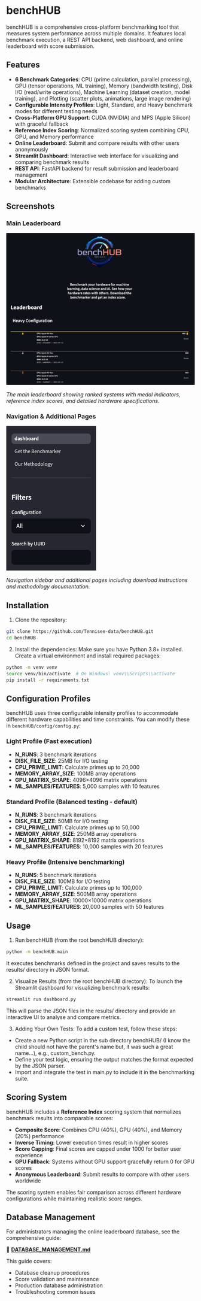 # benchHUB

benchHUB is a comprehensive cross-platform benchmarking tool that measures system performance across multiple domains. It features local benchmark execution, a REST API backend, web dashboard, and online leaderboard with score submission.

## Features

- **6 Benchmark Categories**: CPU (prime calculation, parallel processing), GPU (tensor operations, ML training), Memory (bandwidth testing), Disk I/O (read/write operations), Machine Learning (dataset creation, model training), and Plotting (scatter plots, animations, large image rendering)
- **Configurable Intensity Profiles**: Light, Standard, and Heavy benchmark modes for different testing needs
- **Cross-Platform GPU Support**: CUDA (NVIDIA) and MPS (Apple Silicon) with graceful fallback
- **Reference Index Scoring**: Normalized scoring system combining CPU, GPU, and Memory performance
- **Online Leaderboard**: Submit and compare results with other users anonymously
- **Streamlit Dashboard**: Interactive web interface for visualizing and comparing benchmark results
- **REST API**: FastAPI backend for result submission and leaderboard management
- **Modular Architecture**: Extensible codebase for adding custom benchmarks

## Screenshots

### Main Leaderboard
![Home Screenshot](Home%20screenshot%2009.13.19.png)

*The main leaderboard showing ranked systems with medal indicators, reference index scores, and detailed hardware specifications.*

### Navigation & Additional Pages
![Sidebar Screenshot](sidebar%20screenshot%2009.13.28.png)

*Navigation sidebar and additional pages including download instructions and methodology documentation.*

## Installation

1. Clone the repository:
```bash
git clone https://github.com/Tennisee-data/benchHUB.git
cd benchHUB
```

2. Install the dependencies:
Make sure you have Python 3.8+ installed.
Create a virtual environment and install required packages:

```bash
python -m venv venv
source venv/bin/activate  # On Windows: venv\\Scripts\\activate
pip install -r requirements.txt
```

## Configuration Profiles

benchHUB uses three configurable intensity profiles to accommodate different hardware capabilities and time constraints. You can modify these in `benchHUB/config/config.py`:

### Light Profile (Fast execution)
- **N_RUNS**: 3 benchmark iterations
- **DISK_FILE_SIZE**: 25MB for I/O testing
- **CPU_PRIME_LIMIT**: Calculate primes up to 20,000
- **MEMORY_ARRAY_SIZE**: 100MB array operations
- **GPU_MATRIX_SHAPE**: 4096×4096 matrix operations
- **ML_SAMPLES/FEATURES**: 5,000 samples with 10 features

### Standard Profile (Balanced testing - default)
- **N_RUNS**: 3 benchmark iterations
- **DISK_FILE_SIZE**: 50MB for I/O testing
- **CPU_PRIME_LIMIT**: Calculate primes up to 50,000
- **MEMORY_ARRAY_SIZE**: 250MB array operations
- **GPU_MATRIX_SHAPE**: 8192×8192 matrix operations
- **ML_SAMPLES/FEATURES**: 10,000 samples with 20 features

### Heavy Profile (Intensive benchmarking)
- **N_RUNS**: 5 benchmark iterations
- **DISK_FILE_SIZE**: 100MB for I/O testing
- **CPU_PRIME_LIMIT**: Calculate primes up to 100,000
- **MEMORY_ARRAY_SIZE**: 500MB array operations
- **GPU_MATRIX_SHAPE**: 10000×10000 matrix operations
- **ML_SAMPLES/FEATURES**: 20,000 samples with 50 features

## Usage

1. Run benchHUB (from the root benchHUB directory):
```bash
python -m benchHUB.main
```
It executes benchmarks defined in the project and saves results to the results/ directory in JSON format.

2. Visualize Results (from the root benchHUB directory):
To launch the Streamlit dashboard for visualizing benchmark results:
```bash
streamlit run dashboard.py
```
This will parse the JSON files in the results/ directory and provide an interactive UI to analyse and compare metrics.

3. Adding Your Own Tests:
To add a custom test, follow these steps:
- Create a new Python script in the sub directory benchHUB/ (I know the child should not have the parent's name but, it was such a great name...), e.g., custom_bench.py.
- Define your test logic, ensuring the output matches the format expected by the JSON parser.
- Import and integrate the test in main.py to include it in the benchmarking suite.

## Scoring System

benchHUB includes a **Reference Index** scoring system that normalizes benchmark results into comparable scores:

- **Composite Score**: Combines CPU (40%), GPU (40%), and Memory (20%) performance
- **Inverse Timing**: Lower execution times result in higher scores
- **Score Capping**: Final scores are capped under 1000 for better user experience
- **GPU Fallback**: Systems without GPU support gracefully return 0 for GPU scores
- **Anonymous Leaderboard**: Submit results to compare with other users worldwide

The scoring system enables fair comparison across different hardware configurations while maintaining realistic score ranges.

## Database Management

For administrators managing the online leaderboard database, see the comprehensive guide:

📖 **[DATABASE_MANAGEMENT.md](DATABASE_MANAGEMENT.md)**

This guide covers:
- Database cleanup procedures
- Score validation and maintenance  
- Production database administration
- Troubleshooting common issues